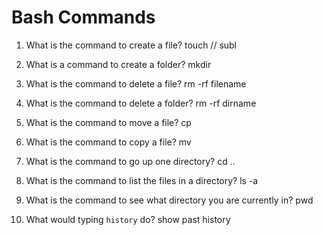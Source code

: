 # Bash Commands

1. What is the command to create a file?
	touch // subl
2. What is a command to create a folder?
	mkdir

3. What is the command to delete a file?
	rm -rf filename

4. What is the command to delete a folder?
	rm -rf dirname

5. What is the command to move a file?
	cp

6. What is the command to copy a file?
	mv

7. What is the command to go up one directory?
	cd ..

8. What is the command to list the files in a directory?
	ls -a

9. What is the command to see what directory you are currently in?
	pwd

10. What would typing `history` do?
	show past history